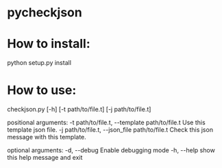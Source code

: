 # pycheckjson

# How to install:
python setup.py install

# How to use:

checkjson.py [-h] [-t path/to/file.t] [-j path/to/file.t]

positional arguments:
    -t path/to/file.t, --template path/to/file.t
        Use this template json file.
    -j path/to/file.t, --json_file path/to/file.t
        Check this json message with this template.

optional arguments:
  -d, --debug     Enable debugging mode
  -h, --help      show this help message and exit
